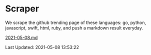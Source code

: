 # Scraper

We scrape the github trending page of these languages: go, python, javascript, swift, html, ruby, and push a markdown result everyday.

[2021-05-08.md](https://github.com/henson/Scraper/blob/master/2021-05-08.md)

Last Updated: 2021-05-08 13:53:22